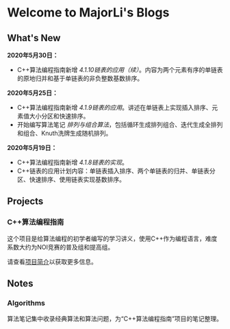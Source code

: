 # Welcome to MajorLi's Blogs

## What's New

**2020年5月30日：**

- C++算法编程指南新增 *4.1.10链表的应用（续）*。内容为两个元素有序的单链表的原地归并和基于单链表的非负整数基数排序。

**2020年5月25日：**

- C++算法编程指南新增 *4.1.9链表的应用*。讲述在单链表上实现插入排序、元素值大小分区和快速排序。
- 开始编写算法笔记 *排列与组合算法*，包括循环生成排列组合、迭代生成全排列和组合、Knuth洗牌生成随机排列。

**2020年5月19日：**

- C++算法编程指南新增 *4.1.8链表的实现*。
- C++链表的应用计划内容：单链表插入排序、两个单链表的归并、单链表分区、快速排序、使用链表实现基数排序。

## Projects


### C++算法编程指南

这个项目是给算法编程的初学者编写的学习讲义，使用C++作为编程语言，难度系数大约为NOI竞赛的普及组和提高组。

请查看[项目简介](projects/algo_guide.md)以获取更多信息。

## Notes

### Algorithms

算法笔记集中收录经典算法和算法问题，为“C++算法编程指南”项目的笔记整理。



